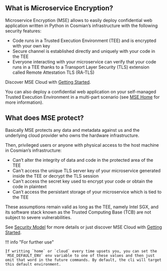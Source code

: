 ## What is Microservice Encryption?

Microservice Encryption (MSE) allows to easily deploy confidential web application written in Python in Cosmian’s infrastructure with the following security features:

- Code runs in a Trusted Execution Environment (TEE) and is encrypted with your own key
- Secure channel is established directly and uniquely with your code in the TEE
- Everyone interacting with your microservice can verify that your code runs in a TEE thanks to a Transport Layer Security (TLS) extension called Remote Attestation TLS (RA-TLS)

Discover MSE Cloud with [Getting Started](cloud/getting_started.md).

You can also deploy a confidential web application on your self-managed Trusted Execution Environment in a multi-part scenario (see [MSE Home](home/getting_started.md) for more information). 

## What does MSE protect?

Basically MSE protects any data and metadata against us and the underlying cloud provider who owns the hardware infrastructure.

Then, privileged users or anyone with physical access to the host machine in Cosmian’s infrastructure:

- Can’t alter the integrity of data and code in the protected area of the TEE
- Can't access the unique TLS server key of your microservice generated inside the TEE or decrypt the TLS session
- Can't access the secret key used to encrypt your code or obtain the code in plaintext
- Can’t access the persistant storage of your microservice which is tied to the TEE

These assumptions remain valid as long as the TEE, namely Intel SGX, and its software stack known as the Trusted Computing Base (TCB) are not subject to severe vulnerabilities.

See [Security Model](cloud/security.md) for more details or just discover MSE Cloud with [Getting Started](cloud/getting_started.md).


!!! info "For further use"

    If writting `home` or `cloud` every time upsets you, you can set the `MSE_DEFAULT_ENV` env variable to one of these values and then just omit that word in the future commands. By default, the cli will target this default environment. 
